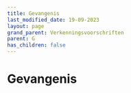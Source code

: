```yaml
---
title: Gevangenis
last_modified_date: 19-09-2023
layout: page
grand_parent: Verkenningsvoorschriften
parent: G
has_children: false
---
```


Gevangenis
==========

